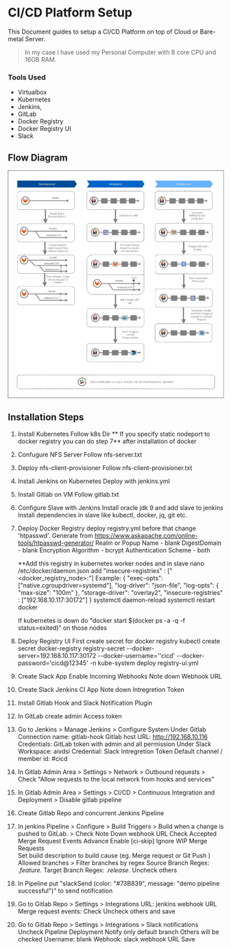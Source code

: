 # CI/CD Platform Setup
This Document guides to setup a CI/CD Platform on top of Cloud or Bare-metal Server.
> In my case I have used my Personal Computer with 8 core CPU and 16GB RAM. 

### Tools Used
- Virtualbox
- Kubernetes
- Jenkins,
- GitLab
- Docker Registry
- Docker Registry UI
- Slack

## Flow Diagram
![flow](docs/cicd-flow.jpg)

## Installation Steps
1.  Install Kubernetes
	 Follow k8s Dir
	 ** If you specify static nodeport to docker registry you can do step 7** after installation of docker
	
2.  Confugure NFS Server
	 Follow nfs-server.txt
	
3.  Deploy nfs-client-provisioner
	 Follow nfs-client-provisioner.txt

4.  Install Jenkins on Kubernetes
	 Deploy with jenkins.yml

5.  Install Gitlab on VM
	 Follow gitlab.txt

6.  Configure Slave with Jenkins
	 Install oracle jdk 9 and add slave to jenkins
	 Install dependencies in slave like kubectl, docker, jq, git etc.

7.  Deploy Docker Registry
	 deploy registry.yml before that change 'htpasswd'. Generate from
	 https://www.askapache.com/online-tools/htpasswd-generator/
	 Realm or Popup Name - blank
	 DigestDomain - blank
	 Encryption Algorithm - bcrypt
	 Authentication Scheme - both
	 
	 **Add this registry in kubernetes worker nodes and in slave
	 nano /etc/docker/daemon.json
		add "insecure-registries" : ["<docker_registry_node>:<nodeport>"]
			Example:
				{
					"exec-opts": ["native.cgroupdriver=systemd"],
					"log-driver": "json-file",
					"log-opts": {
						"max-size": "100m"
					},
					"storage-driver": "overlay2",
					"insecure-registries" : ["192.168.10.117:30172"]
				}
	systemctl daemon-reload
	systemctl restart docker
	
	If kubernetes is down  do "docker start $(docker ps -a -q -f status=exited)" on those nodes

8.  Deploy Registry UI
	 First create secret for docker registry
	 	kubectl create secret docker-registry registry-secret --docker-server=192.168.10.117:30172 --docker-username=''cicd' --docker-password='cicd@12345' -n kube-system
	 deploy registry-ui.yml
	 
9.  Create Slack App
	 Enable Incoming Webhooks
	 Note down Webhook URL
	
10. Create Slack Jenkins CI App
      Note down Intregretion Token
	  
11. Install Gitlab Hook and Slack Notification Plugin

12. In GitLab create admin Access token

13. Go to Jenkins > Manage Jenkins > Configure System
	  Under Gitlab 
		Connection name: gitlab-hook
		Gitlab host URL: http://192.168.10.116
		Credentials: GitLab token with admin and all permission
	  Under Slack
		Workspace: aivdsi
		Credential: Slack Intregretion Token
		Default channel / member id: #cicd

14. In Gitlab Admin Area > Settings > Network > Outbound requests > Check "Allow requests to the local network from hooks and services"

15. In Gitlab Admin Area > Settings > CI/CD > Continuous Integration and Deployment > Disable gitlab pipeline

16. Create Gitlab Repo and concurrent Jenkins Pipeline

17. In jenkins Pipeline > Configure > Build Triggers > Build when a change is pushed to GitLab. > Check
	  Note Down webhook URL
	  Check
		Accepted Merge Request Events
		Advance
			Enable [ci-skip]
			Ignore WIP Merge Requests		
			Set build description to build cause (eg. Merge request or Git Push )
			Allowed branches > Filter branches by regex
				Source Branch Regex: .*feature.*
				Target Branch Regex: .*release.*
		Uncheck others

18. In Pipeline put "slackSend (color: "#73B839", message: "demo pipeline successful")" to send notification

19. Go to Gitlab Repo > Settings > Integrations
	  URL: jenkins webhook URL
	  Merge request events: Check 
	  Uncheck others
	  and save
	  
20. Go to Gitlab Repo > Settings > Integrations > Slack notifications
	  Uncheck
		Pipeline
		Deployment
		Notify only default branch
	  Others will be checked
	  Username: blank
	  Webhook: slack webhook URL
	  Save













